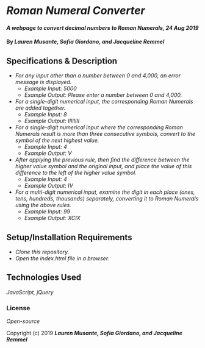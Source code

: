 # _Roman Numeral Converter_

#### _A webpage to convert decimal numbers to Roman Numerals, 24 Aug 2019_

#### By _**Lauren Musante, Sofia Giordano, and Jacqueline Remmel**_

## Specifications & Description

* _For any input other than a number between 0 and 4,000, an error message is displayed._
  * _Example Input: 5000_
  * _Example Output: Please enter a number between 0 and 4,000._
* _For a single-digit numerical input, the corresponding Roman Numerals are added together._
  * _Example Input: 8_
  * _Example Output: IIIIIIII_
* _For a single-digit numerical input where the corresponding Roman Numerals result is more than three consecutive symbols, convert to the symbol of the next highest value._
  * _Example Input: 4_
  * _Example Output: V_
* _After applying the previous rule, then find the difference between the higher value symbol and the original input, and place the value of this difference to the left of the higher value symbol._
  * _Example Input: 4_
  * _Example Output: IV_
* _For a multi-digit numerical input, examine the digit in each place (ones, tens, hundreds, thousands) separately, converting it to Roman Numerals using the above rules._
  * _Example Input: 99_
  * _Example Output: XCIX_

## Setup/Installation Requirements

* _Clone this repository._
* _Open the index.html file in a browser._

## Technologies Used

_JavaScript, jQuery_

### License

*Open-source*

Copyright (c) 2019 **_Lauren Musante, Sofia Giordano, and Jacqueline Remmel_**
